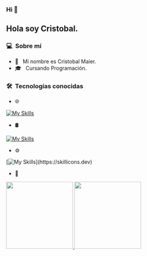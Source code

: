  ### Hi 👋

<h2>Hola soy Cristobal.</h2>

<h3> 💻 &nbsp;Sobre mí </h3>

- 🤔 &nbsp; Mi nombre es Cristobal Maier.
- 🎓 &nbsp; Cursando Programación.


<h3> 🛠 &nbsp;Tecnologías conocidas</h3>

- 🌐 &nbsp;


[![My Skills](https://skillicons.dev/icons?i=html,css,sass,js,cpp,nodejs,php,py)](https://skillicons.dev)

- 🛢 &nbsp;

[![My Skills](https://skillicons.dev/icons?i=mysql)](https://skillicons.dev)

- ⚙️ &nbsp;
  
[![My Skills](https://skillicons.dev/icons?i=git,github,)](https://skillicons.dev)

- 🔧 &nbsp;



<p>
<a href="https://github.com/AVS1508">
  <img height="180em" src="https://github-readme-stats.vercel.app/api?username=cdthomp1&show_icons=true&theme=radical" />
  <img height="180em" src="https://github-readme-stats-eight-theta.vercel.app/api/top-langs/?username=cdthomp1&theme=radical&layout=compact&exclude_lang=java+r" />
</a>
</p>


<!--
**cdthomp1/cdthomp1** is a ✨ _special_ ✨ repository because its `README.md` (this file) appears on your GitHub profile.


----
Credit: [cdthomp1](https://github.com/cdthomp1)

Last Edited on: 19/11/2020
